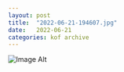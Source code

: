 ```yaml
---
layout:	post
title:	"2022-06-21-194607.jpg"
date:	2022-06-21
categories:	kof archive
---
```


![Image Alt](https://k0f.github.io/assets/2022-06-21-194607.jpg)